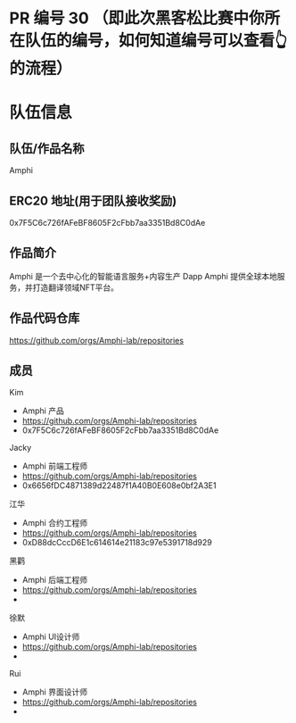 # PR 编号 30 （即此次黑客松比赛中你所在队伍的编号，如何知道编号可以查看👆的流程）
# 队伍信息
## 队伍/作品名称
Amphi

## ERC20 地址(用于团队接收奖励)
0x7F5C6c726fAFeBF8605F2cFbb7aa3351Bd8C0dAe

## 作品简介

Amphi 是一个去中心化的智能语言服务+内容生产 Dapp
Amphi 提供全球本地服务，并打造翻译领域NFT平台。

## 作品代码仓库
https://github.com/orgs/Amphi-lab/repositories

## 成员

Kim
- Amphi 产品
- https://github.com/orgs/Amphi-lab/repositories
- 0x7F5C6c726fAFeBF8605F2cFbb7aa3351Bd8C0dAe

Jacky
- Amphi 前端工程师
- https://github.com/orgs/Amphi-lab/repositories
- 0x6656fDC4871389d22487f1A40B0E608e0bf2A3E1

江华 
- Amphi 合约工程师
- https://github.com/orgs/Amphi-lab/repositories
- 0xD88dcCccD6E1c614614e21183c97e5391718d929

黑鹳
- Amphi 后端工程师
- https://github.com/orgs/Amphi-lab/repositories
- 

徐默
- Amphi UI设计师
- https://github.com/orgs/Amphi-lab/repositories
- 

Rui
- Amphi 界面设计师
- https://github.com/orgs/Amphi-lab/repositories
- 

